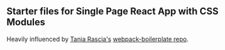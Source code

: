 ## Starter files for Single Page React App with CSS Modules
Heavily influenced by [Tania Rascia's]('https://github.com/taniarascia') [webpack-boilerplate repo]('https://github.com/taniarascia/webpack-boilerplate).